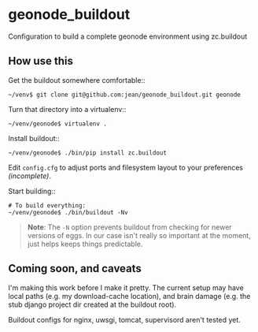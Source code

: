 geonode_buildout
================

Configuration to build a complete geonode environment using zc.buildout

How use this
------------

Get the buildout somewhere comfortable::

    ~/venv$ git clone git@github.com:jean/geonode_buildout.git geonode

Turn that directory into a virtualenv::

    ~/venv/geonode$ virtualenv .

Install buildout::

    ~/venv/geonode$ ./bin/pip install zc.buildout

Edit `config.cfg` to adjust ports and filesystem layout to your preferences
*(incomplete)*.

Start building::

    # To build everything:
    ~/venv/geonode$ ./bin/buildout -Nv

> **Note**: The ``-N`` option prevents buildout from checking for newer versions
  of eggs. In our case isn't really so important at the moment, just helps
  keeps things predictable. 

Coming soon, and caveats
------------------------

I'm making this work before I make it pretty.
The current setup may have local paths (e.g. my download-cache location), 
and brain damage (e.g. the stub django project dir created at the buildout
root).

Buildout configs for nginx, uwsgi, tomcat, supervisord aren't tested yet.
